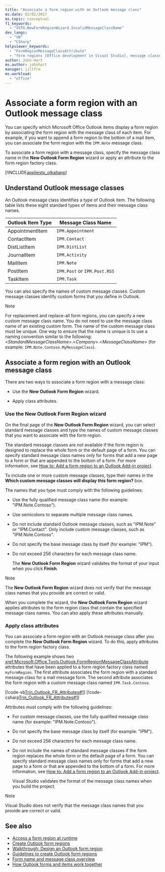 ```yaml
---
title: "Associate a form region with an Outlook message class"
ms.date: 02/02/2017
ms.topic: conceptual
f1_keywords:
  - "VSTO.NewFormRegionWizard.InvalidMessageClassName"
dev_langs:
  - "VB"
  - "CSharp"
helpviewer_keywords:
  - "FormRegionMessageClassAttribute"
  - "form regions [Office development in Visual Studio], message classes"
author: John-Hart
ms.author: johnhart
manager: jillfra
ms.workload:
  - "office"
---
```

# Associate a form region with an Outlook message class
  You can specify which Microsoft Office Outlook items display a form region by associating the form region with the message class of each item. For example, if you want to append a form region to the bottom of a mail item, you can associate the form region with the `IPM.Note` message class.

 To associate a form region with a message class, specify the message class name in the **New Outlook Form Region** wizard or apply an attribute to the form region factory class.

 [!INCLUDE[appliesto_olkallapp](../vsto/includes/appliesto-olkallapp-md.md)]

## Understand Outlook message classes
 An Outlook message class identifies a type of Outlook item. The following table lists these eight standard types of items and their message class names.

|Outlook Item Type|Message Class Name|
|-----------------------|------------------------|
|AppointmentItem|`IPM.Appointment`|
|ContactItem|`IPM.Contact`|
|DistListItem|`IPM.DistList`|
|JournalItem|`IPM.Activity`|
|MailItem|`IPM.Note`|
|PostItem|`IPM.Post` or `IPM.Post.RSS`|
|TaskItem|`IPM.Task`|

 You can also specify the names of custom message classes. Custom message classes identify custom forms that you define in Outlook.

> [!NOTE]
>  For replacement and replace-all form regions, you can specify a new custom message class name. You do not need to use the message class name of an existing custom form. The name of the custom message class must be unique. One way to ensure that the name is unique is to use a naming convention similar to the following: \<*StandardMessageClassName*>.\<*Company*>.\<*MessageClassName*> (for example: `IPM.Note.Contoso.MyMessageClass`).

## Associate a form region with an Outlook message class
 There are two ways to associate a form region with a message class:

-   Use the **New Outlook Form Region** wizard.

-   Apply class attributes.

### Use the New Outlook Form Region wizard
 On the final page of the **New Outlook Form Region** wizard, you can select standard message classes and type the names of custom message classes that you want to associate with the form region.

 The standard message classes are not available if the form region is designed to replace the whole form or the default page of a form. You can specify standard message class names only for forms that add a new page to a form or that are appended to the bottom of a form. For more information, see [How to: Add a form region to an Outlook Add-in project](../vsto/how-to-add-a-form-region-to-an-outlook-add-in-project.md).

 To include one or more custom message classes, type their names in the **Which custom message classes will display this form region?** box.

 The names that you type must comply with the following guidelines:

- Use the fully qualified message class name (for example: "IPM.Note.Contoso").

- Use semicolons to separate multiple message class names.

- Do not include standard Outlook message classes, such as "IPM.Note" or "IPM.Contact". Only include custom message classes, such as "IPM.Note.Contoso".

- Do not specify the base message class by itself (for example: "IPM").

- Do not exceed 256 characters for each message class name.

  The **New Outlook Form Region** wizard validates the format of your input when you click **Finish**.

> [!NOTE]
>  The **New Outlook Form Region** wizard does not verify that the message class names that you provide are correct or valid.

 When you complete the wizard, the **New Outlook Form Region** wizard applies attributes to the form region class that contain the specified message class names. You can also apply these attributes manually.

### Apply class attributes
 You can associate a form region with an Outlook message class after you complete the **New Outlook Form Region** wizard. To do this, apply attributes to the form region factory class.

 The following example shows two <xref:Microsoft.Office.Tools.Outlook.FormRegionMessageClassAttribute> attributes that have been applied to a form region factory class named `myFormRegion`. The first attribute associates the form region with a standard message class for a mail message form. The second attribute associates the form region with a custom message class named `IPM.Task.Contoso`.

 [!code-vb[Trin_Outlook_FR_Attributes#1](../vsto/codesnippet/VisualBasic/Trin_Outlook_FR_Attributes/FormRegion1.vb#1)]
 [!code-csharp[Trin_Outlook_FR_Attributes#1](../vsto/codesnippet/CSharp/Trin_Outlook_FR_Attributes/FormRegion1.cs#1)]

 Attributes must comply with the following guidelines:

- For custom message classes, use the fully qualified message class name (for example: "IPM.Note.Contoso").

- Do not specify the base message class by itself (for example: "IPM").

- Do not exceed 256 characters for each message class name.

- Do not include the names of standard message classes if the form region replaces the whole form or the default page of a form. You can specify standard message class names only for forms that add a new page to a form or that are appended to the bottom of a form. For more information, see [How to: Add a form region to an Outlook Add-in project](../vsto/how-to-add-a-form-region-to-an-outlook-add-in-project.md).

  Visual Studio validates the format of the message class names when you build the project.

> [!NOTE]
>  Visual Studio does not verify that the message class names that you provide are correct or valid.

## See also
- [Access a form region at runtime](../vsto/accessing-a-form-region-at-run-time.md)
- [Create Outlook form regions](../vsto/creating-outlook-form-regions.md)
- [Walkthrough: Design an Outlook form region](../vsto/walkthrough-designing-an-outlook-form-region.md)
- [Guidelines to create Outlook form regions](../vsto/guidelines-for-creating-outlook-form-regions.md)
- [Form name and message class overview](/office/vba/outlook/Concepts/Forms/form-name-and-message-class-overview)
- [How Outlook forms and items work together](/office/vba/outlook/Concepts/Forms/how-outlook-forms-and-items-work-together)
